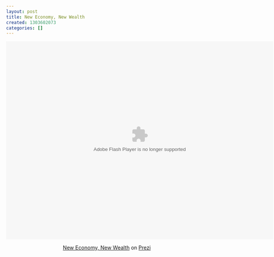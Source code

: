 ```yaml
---
layout: post
title: New Economy, New Wealth
created: 1303602073
categories: []
---
```

<div class="prezi-player">
<style media="screen" type="text/css">
.prezi-player { width: 550px; } .prezi-player-links { text-align: center; }</style>
<object classid="clsid:D27CDB6E-AE6D-11cf-96B8-444553540000" id="prezi_xmzld_-wayho" name="prezi_xmzld_-wayho" height="540" width="730"><param name="movie" value="http://prezi.com/bin/preziloader.swf"><param name="allowfullscreen" value="true"><param name="allowscriptaccess" value="always"><param name="bgcolor" value="#ffffff"><param name="flashvars" value="prezi_id=xmzld_-wayho&amp;lock_to_path=0&amp;color=ffffff&amp;autoplay=no&amp;autohide_ctrls=0"><embed allowfullscreen="true" allowscriptaccess="always" bgcolor="#ffffff" flashvars="prezi_id=xmzld_-wayho&amp;lock_to_path=0&amp;color=ffffff&amp;autoplay=no&amp;autohide_ctrls=0" id="preziEmbed_xmzld_-wayho" name="preziEmbed_xmzld_-wayho" src="http://prezi.com/bin/preziloader.swf" type="application/x-shockwave-flash" height="540" width="730"></object><div class="prezi-player-links"><p><a href="http://prezi.com/xmzld_-wayho/new-economy-new-wealth/" title="We are entering a post-industrial age with a very different economy and needs for a different view of wealth. What does this mean for us? (Original prezi by Arthur Brock)">New Economy, New Wealth</a> on <a href="http://prezi.com">Prezi</a></p></div></div>
